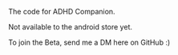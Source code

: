 The code for ADHD Companion.

Not available to the android store yet. 

To join the Beta, send me a DM here on GitHub :) 
